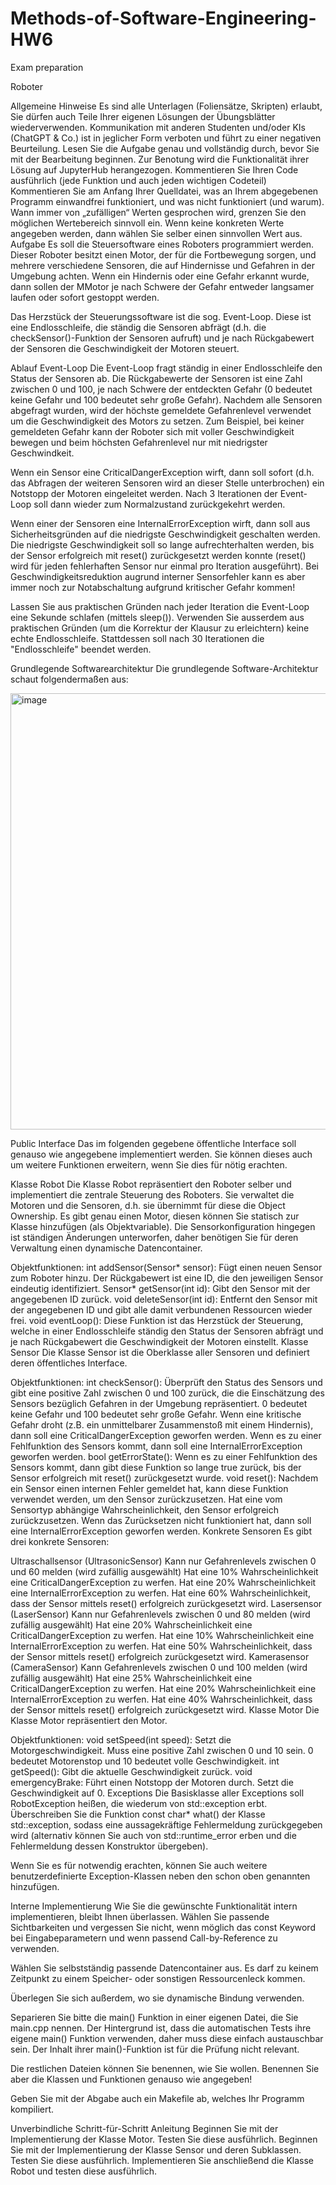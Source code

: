 # Methods-of-Software-Engineering-HW6
Exam preparation 

Roboter

Allgemeine Hinweise
Es sind alle Unterlagen (Foliensätze, Skripten) erlaubt, Sie dürfen auch Teile Ihrer eigenen Lösungen der Übungsblätter wiederverwenden.
Kommunikation mit anderen Studenten und/oder KIs (ChatGPT & Co.) ist in jeglicher Form verboten und führt zu einer negativen Beurteilung.
Lesen Sie die Aufgabe genau und vollständig durch, bevor Sie mit der Bearbeitung beginnen.
Zur Benotung wird die Funktionalität ihrer Lösung auf JupyterHub herangezogen.
Kommentieren Sie Ihren Code ausführlich (jede Funktion und auch jeden wichtigen Codeteil)
Kommentieren Sie am Anfang Ihrer Quelldatei, was an Ihrem abgegebenen Programm einwandfrei funktioniert, und was nicht funktioniert (und warum).
Wann immer von „zufälligen“ Werten gesprochen wird, grenzen Sie den möglichen Wertebereich sinnvoll ein.
Wenn keine konkreten Werte angegeben werden, dann wählen Sie selber einen sinnvollen Wert aus.
Aufgabe
Es soll die Steuersoftware eines Roboters programmiert werden. Dieser Roboter besitzt einen Motor, der für die Fortbewegung sorgen, und mehrere verschiedene Sensoren, die auf Hindernisse und Gefahren in der Umgebung achten. Wenn ein Hindernis oder eine Gefahr erkannt wurde, dann sollen der MMotor je nach Schwere der Gefahr entweder langsamer laufen oder sofort gestoppt werden.

Das Herzstück der Steuerungssoftware ist die sog. Event-Loop. Diese ist eine Endlosschleife, die ständig die Sensoren abfrägt (d.h. die checkSensor()-Funktion der Sensoren aufruft) und je nach Rückgabewert der Sensoren die Geschwindigkeit der Motoren steuert.

Ablauf Event-Loop
Die Event-Loop fragt ständig in einer Endlosschleife den Status der Sensoren ab. Die Rückgabewerte der Sensoren ist eine Zahl zwischen 0 und 100, je nach Schwere der entdeckten Gefahr (0 bedeutet keine Gefahr und 100 bedeutet sehr große Gefahr). Nachdem alle Sensoren abgefragt wurden, wird der höchste gemeldete Gefahrenlevel verwendet um die Geschwindigkeit des Motors zu setzen. Zum Beispiel, bei keiner gemeldeten Gefahr kann der Roboter sich mit voller Geschwindigkeit bewegen und beim höchsten Gefahrenlevel nur mit niedrigster Geschwindkeit.

Wenn ein Sensor eine CriticalDangerException wirft, dann soll sofort (d.h. das Abfragen der weiteren Sensoren wird an dieser Stelle unterbrochen) ein Notstopp der Motoren eingeleitet werden. Nach 3 Iterationen der Event-Loop soll dann wieder zum Normalzustand zurückgekehrt werden.

Wenn einer der Sensoren eine InternalErrorException wirft, dann soll aus Sicherheitsgründen auf die niedrigste Geschwindigkeit geschalten werden. Die niedrigste Geschwindigkeit soll so lange aufrechterhalten werden, bis der Sensor erfolgreich mit reset() zurückgesetzt werden konnte (reset() wird für jeden fehlerhaften Sensor nur einmal pro Iteration ausgeführt). Bei Geschwindigkeitsreduktion augrund interner Sensorfehler kann es aber immer noch zur Notabschaltung aufgrund kritischer Gefahr kommen!

Lassen Sie aus praktischen Gründen nach jeder Iteration die Event-Loop eine Sekunde schlafen (mittels sleep()). Verwenden Sie ausserdem aus praktischen Gründen (um die Korrektur der Klausur zu erleichtern) keine echte Endlosschleife. Stattdessen soll nach 30 Iterationen die "Endlosschleife" beendet werden.

Grundlegende Softwarearchitektur
Die grundlegende Software-Architektur schaut folgendermaßen aus:

<img width="698" alt="image" src="https://github.com/claner2804/Methods-of-Software-Engineering-HW6/assets/131294860/991b6e6c-13fe-4895-81f5-7007342ee049">


Public Interface
Das im folgenden gegebene öffentliche Interface soll genauso wie angegebene implementiert werden. Sie können dieses auch um weitere Funktionen erweitern, wenn Sie dies für nötig erachten.

Klasse Robot
Die Klasse Robot repräsentiert den Roboter selber und implementiert die zentrale Steuerung des Roboters. Sie verwaltet die Motoren und die Sensoren, d.h. sie übernimmt für diese die Object Ownership. Es gibt genau einen Motor, diesen können Sie statisch zur Klasse hinzufügen (als Objektvariable). Die Sensorkonfiguration hingegen ist ständigen Änderungen unterworfen, daher benötigen Sie für deren Verwaltung einen dynamische Datencontainer.

Objektfunktionen:
int addSensor(Sensor* sensor): Fügt einen neuen Sensor zum Roboter hinzu. Der Rückgabewert ist eine ID, die den jeweiligen Sensor eindeutig identifiziert.
Sensor* getSensor(int id): Gibt den Sensor mit der angegebenen ID zurück.
void deleteSensor(int id): Entfernt den Sensor mit der angegebenen ID und gibt alle damit verbundenen Ressourcen wieder frei.
void eventLoop(): Diese Funktion ist das Herzstück der Steuerung, welche in einer Endlosschleife ständig den Status der Sensoren abfrägt und je nach Rückgabewert die Geschwindigkeit der Motoren einstellt.
Klasse Sensor
Die Klasse Sensor ist die Oberklasse aller Sensoren und definiert deren öffentliches Interface.

Objektfunktionen:
int checkSensor(): Überprüft den Status des Sensors und gibt eine positive Zahl zwischen 0 und 100 zurück, die die Einschätzung des Sensors bezüglich Gefahren in der Umgebung repräsentiert. 0 bedeutet keine Gefahr und 100 bedeutet sehr große Gefahr. Wenn eine kritische Gefahr droht (z.B. ein unmittelbarer Zusammenstoß mit einem Hindernis), dann soll eine CriticalDangerException geworfen werden. Wenn es zu einer Fehlfunktion des Sensors kommt, dann soll eine InternalErrorException geworfen werden.
bool getErrorState(): Wenn es zu einer Fehlfunktion des Sensors kommt, dann gibt diese Funktion so lange true zurück, bis der Sensor erfolgreich mit reset() zurückgesetzt wurde.
void reset(): Nachdem ein Sensor einen internen Fehler gemeldet hat, kann diese Funktion verwendet werden, um den Sensor zurückzusetzen. Hat eine vom Sensortyp abhängige Wahrscheinlichkeit, den Sensor erfolgreich zurückzusetzen. Wenn das Zurücksetzen nicht funktioniert hat, dann soll eine InternalErrorException geworfen werden.
Konkrete Sensoren
Es gibt drei konkrete Sensoren:

Ultraschallsensor (UltrasonicSensor)
Kann nur Gefahrenlevels zwischen 0 und 60 melden (wird zufällig ausgewählt)
Hat eine 10% Wahrscheinlichkeit eine CriticalDangerException zu werfen.
Hat eine 20% Wahrscheinlichkeit eine InternalErrorException zu werfen.
Hat eine 60% Wahrscheinlichkeit, dass der Sensor mittels reset() erfolgreich zurückgesetzt wird.
Lasersensor (LaserSensor)
Kann nur Gefahrenlevels zwischen 0 und 80 melden (wird zufällig ausgewählt)
Hat eine 20% Wahrscheinlichkeit eine CriticalDangerException zu werfen.
Hat eine 10% Wahrscheinlichkeit eine InternalErrorException zu werfen.
Hat eine 50% Wahrscheinlichkeit, dass der Sensor mittels reset() erfolgreich zurückgesetzt wird.
Kamerasensor (CameraSensor)
Kann Gefahrenlevels zwischen 0 und 100 melden (wird zufällig ausgewählt)
Hat eine 25% Wahrscheinlichkeit eine CriticalDangerException zu werfen.
Hat eine 20% Wahrscheinlichkeit eine InternalErrorException zu werfen.
Hat eine 40% Wahrscheinlichkeit, dass der Sensor mittels reset() erfolgreich zurückgesetzt wird.
Klasse Motor
Die Klasse Motor repräsentiert den Motor.

Objektfunktionen:
void setSpeed(int speed): Setzt die Motorgeschwindigkeit. Muss eine positive Zahl zwischen 0 und 10 sein. 0 bedeutet Motorenstop und 10 bedeutet volle Geschwindigkeit.
int getSpeed(): Gibt die aktuelle Geschwindigkeit zurück.
void emergencyBrake: Führt einen Notstopp der Motoren durch. Setzt die Geschwindigkeit auf 0.
Exceptions
Die Basisklasse aller Exceptions soll RobotException heißen, die wiederum von std::exception erbt. Überschreiben Sie die Funktion const char* what() der Klasse std::exception, sodass eine aussagekräftige Fehlermeldung zurückgegeben wird (alternativ können Sie auch von std::runtime_error erben und die Fehlermeldung dessen Konstruktor übergeben).

Wenn Sie es für notwendig erachten, können Sie auch weitere benutzerdefinierte Exception-Klassen neben den schon oben genannten hinzufügen.

Interne Implementierung
Wie Sie die gewünschte Funktionalität intern implementieren, bleibt Ihnen überlassen. Wählen Sie passende Sichtbarkeiten und vergessen Sie nicht, wenn möglich das const Keyword bei Eingabeparametern und wenn passend Call-by-Reference zu verwenden.

Wählen Sie selbstständig passende Datencontainer aus. Es darf zu keinem Zeitpunkt zu einem Speicher- oder sonstigen Ressourcenleck kommen.

Überlegen Sie sich außerdem, wo sie dynamische Bindung verwenden.

Separieren Sie bitte die main() Funktion in einer eigenen Datei, die Sie main.cpp nennen. Der Hintergrund ist, dass die automatischen Tests ihre eigene main() Funktion verwenden, daher muss diese einfach austauschbar sein. Der Inhalt ihrer main()-Funktion ist für die Prüfung nicht relevant.

Die restlichen Dateien können Sie benennen, wie Sie wollen. Benennen Sie aber die Klassen und Funktionen genauso wie angegeben!

Geben Sie mit der Abgabe auch ein Makefile ab, welches Ihr Programm kompiliert.

Unverbindliche Schritt-für-Schritt Anleitung
Beginnen Sie mit der Implementierung der Klasse Motor. Testen Sie diese ausführlich.
Beginnen Sie mit der Implementierung der Klasse Sensor und deren Subklassen. Testen Sie diese ausführlich.
Implementieren Sie anschließend die Klasse Robot und testen diese ausführlich.
